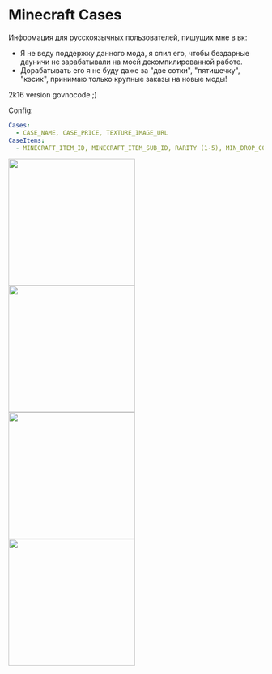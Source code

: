 # Minecraft Cases

Информация для русскоязычных пользователей, пишущих мне в вк: 
 - Я не веду поддержку данного мода, я слил его, чтобы бездарные дауничи не зарабатывали на моей декомпилированной работе.
 - Дорабатывать его я не буду даже за "две сотки",  "пятишечку", "кэсик", принимаю только крупные заказы на новые моды!

2k16 version govnocode ;)

Config: 
 
```yml
Cases:
  - CASE_NAME, CASE_PRICE, TEXTURE_IMAGE_URL
CaseItems: 
  - MINECRAFT_ITEM_ID, MINECRAFT_ITEM_SUB_ID, RARITY (1-5), MIN_DROP_COUNT, MAX_DROP_COUNT, CASE_ID (from 0)
```

<a href="url"><img src="https://pp.userapi.com/c638116/v638116748/31413/y8yL2D7VXM0.jpg" align="left" height="250"  ></a>
<a href="url"><img src="https://pp.userapi.com/c638116/v638116748/31423/TnFZ0s4p34g.jpg" align="left" height="250"  ></a>
<a href="url"><img src="https://pp.userapi.com/c638116/v638116459/335ad/TsKK7nvLu2o.jpg" align="left" height="250"  ></a>
<a href="url"><img src="https://pp.userapi.com/c638116/v638116748/30fad/DQD2mMet-Us.jpg" align="left" height="250"  ></a>
